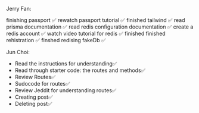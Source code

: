 Jerry Fan:

finishing passport ✅
rewatch passport tutorial ✅
finished tailwind ✅
read prisma documentation ✅
read redis configuration documentation ✅
create a redis account ✅
watch video tutorial for redis ✅
finished finished rehistration ✅
finshed redising fakeDb ✅

Jun Choi:

- Read the instructions for understanding✅
- Read through starter code: the routes and methods✅
- Review Routes✅
- Sudocode for routes✅
- Review Jeddit for understanding routes✅
- Creating post✅
- Deleting post✅